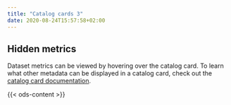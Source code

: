 ```yaml
---
title: "Catalog cards 3"
date: 2020-08-24T15:57:58+02:00
---
```


## Hidden metrics

Dataset metrics can be viewed by hovering over the catalog card. To learn what other metadata can be displayed in a catalog card, check out the [catalog card documentation](https://help.opendatasoft.com/platform/en/customizing_look_and_feel/06_customizing_theme/theme.html#catalog-card).

{{< ods-content >}}